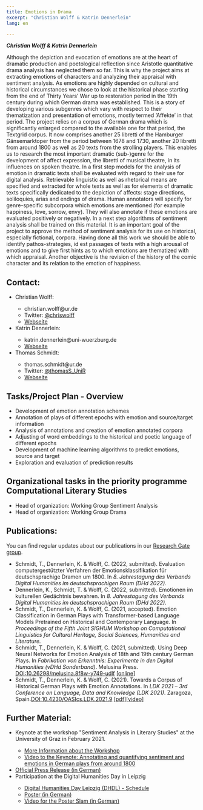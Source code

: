 ```yaml
---
title: Emotions in Drama
excerpt: "Christian Wolff & Katrin Dennerlein"
lang: en

---
```


***Christian Wolff & Katrin Dennerlein***

Although the depiction and evocation of emotions are at the heart of dramatic production and poetological reflection since Aristotle quantitative drama analysis has neglected them so far. This is why the project aims at extracting emotions of characters and analyzing their appraisal with sentiment analysis. As emotions are highly depended on cultural and historical circumstances we chose to look at the historical phase starting from the  end of Thirty Years’ War up to restoration period in the 19th century during which German drama was established. This is a story of developing various subgenres which vary with respect to their thematization and presentation of emotions, mostly termed ‘Affekte’ in that period. The project relies on a corpus of German drama which is significantly enlarged compared to the available one for that period, the Textgrid corpus. It now comprises another 25 libretti of the Hamburger Gänsemarktoper from the period between 1678 and 1730, another 20 libretti from around 1800 as well as 20 texts from the strolling players. This enables us to research the most important dramatic (sub-)genre for the development of affect expression, the libretti of musical theatre, in its influences on spoken theatre.
In a first step models for the analysis of emotion in dramatic texts shall be evaluated with regard to their use for digital analysis. Retrievable linguistic as well as rhetorical means are specified and extracted for whole texts as well as for elements of dramatic texts specifically dedicated to the depiction of affects: stage directions, soliloquies, arias and endings of drama. Human annotators will specify for genre-specific subcorpora which emotions are mentioned (for example happiness, love, sorrow, envy). They will also annotate if these emotions are evaluated positively or negatively. In a next step algorithms of sentiment analysis shall be trained on this material. It is an important goal of the project to approve the method of sentiment analysis for its use on historical, especially fictional, corpora.
Having done all this work we should be able to identify pathos-strategies, id est passages of texts with a high arousal of emotions and to give first hints as to which emotions are thematized with which appraisal. Another objective is the revision of the history of the comic character and its relation to the emotion of happiness.

<h2>Contact:</h2>
<ul>
  <li>Christian Wolff:</li>
  <ul>
      <li>christian.wolff@ur.de</li>
      <li>Twitter: <a href="https://twitter.com/chriswolff">@chriswolff</a></li>
      <li><a href="https://www.uni-regensburg.de/sprache-literatur-kultur/medieninformatik/sekretariat-team/christian-wolff/">Webseite</a></li>
  </ul>
  <li>Katrin Dennerlein:</li>
    <ul>
      <li>katrin.dennerlein@uni-wuerzburg.de</li>
      <li><a href="https://www.germanistik.uni-wuerzburg.de/lehrstuehle/computerphilologie/mitarbeiter/dennerlein/">Webseite</a></li>
  </ul>
  <li>Thomas Schmidt:</li>
    <ul>
      <li>thomas.schmidt@ur.de</li>
      <li>Twitter: <a href="https://twitter.com/thomasS_UniR">@thomasS_UniR</a></li>
      <li><a href="https://www.uni-regensburg.de/sprache-literatur-kultur/medieninformatik/sekretariat-team/thomas-schmidt/index.html">Webseite</a></li>
    </ul>
  </ul>
  
<h2>Tasks/Project Plan - Overview</h2>
<ul>
  <li>Development of emotion annotation schemes</li>
  <li>Annotation of plays of different epochs with emotion and source/target information</li>
  <li>Analysis of annotations and creation of emotion annotated corpora</li>
  <li>Adjusting of word embeddings to the historical and poetic language of different epochs</li>
  <li>Development of machine learning algorithms to predict emotions, source and target</li>
  <li>Exploration and evaluation of prediction results</li>
</ul>

<h2>Organizational tasks in the  priority programme Computational Literary Studies</h2>
  <ul>
    <li>Head of organization: Working Group Sentiment Analysis</li>
    <li>Head of organization: Working Group Drama</li>
  </ul>
  
<h2>Publications:</h2>
  You can find regular updates about our publications in our <a href="https://www.researchgate.net/project/Emotions-in-Drama">Research Gate group</a>.
  <ul>
  
  <li>Schmidt, T., Dennerlein, K. & Wolff, C. (2022, submitted). Evaluation computergestützter Verfahren der Emotionsklassifikation für deutschsprachige Dramen um 1800. In <em>8. Jahrestagung des Verbands Digital Humanities im deutschsprachigen Raum (DHd 2022)</em>.</li>
  
  <li>Dennerlein, K., Schmidt, T. & Wolff, C. (2022, submitted). Emotionen im kulturellen Gedächtnis bewahren. In <em>8. Jahrestagung des Verbands Digital Humanities im deutschsprachigen Raum (DHd 2022)</em>.</li>
  
  <li>Schmidt, T., Dennerlein, K. & Wolff, C. (2021, accepted). Emotion Classification in German Plays with Transformer-based Language Models Pretrained on Historical and Contemporary Language. In <em>Proceedings of the Fifth Joint SIGHUM Workshop on Computational Linguistics for Cultural Heritage, Social Sciences, Humanities and Literature.</em></li>
  
  <li>Schmidt, T., Dennerlein, K. & Wolff, C. (2021, submitted). Using Deep Neural Networks for Emotion Analysis of 18th and 19th century German Plays. In <em>Fabrikation von Erkenntnis: Experimente in den Digital Humanities (vDHd Sonderband)</em>. Melusina Press. <a href="https://doi.org/10.26298/melusina.8f8w-y749-udlf">DOI:10.26298/melusina.8f8w-y749-udlf</a> <a href="https://doi.org/10.26298/melusina.8f8w-y749">[online]</a></li>
  
  <li>Schmidt, T., Dennerlein, K. & Wolff, C. (2021). Towards a Corpus of Historical German Plays with Emotion Annotations. In <em>LDK 2021 – 3rd Conference on Language, Data and Knowledge (LDK 2021)</em>. Zaragoza, Spain.<a href="https://doi.org/10.4230/OASIcs.LDK.2021.9">DOI:10.4230/OASIcs.LDK.2021.9</a> <a href="https://drops.dagstuhl.de/opus/volltexte/2021/14545/pdf/OASIcs-LDK-2021-9.pdf">[pdf]</a><a href="https://youtu.be/A5fVGfgd86E">[video]</a></li> 
  
  </ul>

<h2>Further Material:</h2>

<ul>
  <li>Keynote at the workshop "Sentiment Analysis in Literary Studies" at the University of Graz in February 2021.</li>
  <ul>
    <li><a href="https://informationsmodellierung.uni-graz.at/de/institut/veranstaltungen/sentiment-analysis-in-literary-studies-2021/">More Information about the Workshop</a></li>
    <li><a href="https://youtu.be/WvJ8BvaSJCw">Video to the Keynote: Annotating and quantifying sentiment and emotions in German plays from around 1800</a></li>
  </ul>
  <li><a href="https://www.uni-wuerzburg.de/fileadmin/uniwue/Presse/EinBLICK/2020/PDFs/ar202023.pdf">Official Press Release (in German)</a></li>
  <li>Participation at the Digital Humanities Day in Leipzig</li>
    <ul>
      <li><a href="https://fdhl.info/dhdl-2020/">Digital Humanities Day Leipzig (DHDL) - Schedule</a></li>
      <li><a href="https://fdhl.info/wp-content/uploads/2020/12/Poster_DINA4.pdf">Poster (in German)</a></li>
      <li><a href="https://youtu.be/9DdybUzN92E">Video for the Poster Slam (in German)</a></li>
  </ul>
  
 </ul>